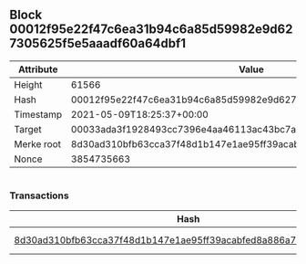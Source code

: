 ## Block 00012f95e22f47c6ea31b94c6a85d59982e9d627305625f5e5aaadf60a64dbf1

Attribute | Value
--- | ---
Height | 61566
Hash | 00012f95e22f47c6ea31b94c6a85d59982e9d627305625f5e5aaadf60a64dbf1
Timestamp | 2021-05-09T18:25:37+00:00
Target | 00033ada3f1928493cc7396e4aa46113ac43bc7ac52aab5d08e3934913716f64
Merke root | 8d30ad310bfb63cca37f48d1b147e1ae95ff39acabfed8a886a7b6f591b7d7c8
Nonce | 3854735663

```

```

### Transactions

Hash | Amount
--- | ---
[8d30ad310bfb63cca37f48d1b147e1ae95ff39acabfed8a886a7b6f591b7d7c8](8d30ad310bfb63cca37f48d1b147e1ae95ff39acabfed8a886a7b6f591b7d7c8.md) | 10.00000000 SKEPTI 
